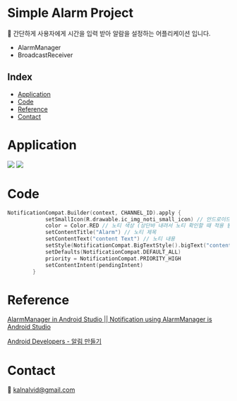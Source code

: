 Simple Alarm Project
==================

🎉 간단하게 사용자에게 시간을 입력 받아 알람을 설정하는 어플리케이션 입니다.
- AlarmManager
- BroadcastReceiver

## Index
* [Application](#Application)
* [Code](#Code)
* [Reference](#Reference)
* [Contact](#Contact)

Application
======================
<img src="https://user-images.githubusercontent.com/85792293/201021313-071459cd-032a-486e-b47a-9fba1da0bd2a.png">

<img src="https://user-images.githubusercontent.com/85792293/201022112-a8782f4b-baa8-441f-9a35-09169f49097c.png">


Code
======================
```kotlin
NotificationCompat.Builder(context, CHANNEL_ID).apply {
            setSmallIcon(R.drawable.ic_img_noti_small_icon) // 안드로이드 상단 상태창에 뜨는 노티 이미지
            color = Color.RED // 노티 색상 (상단바 내려서 노티 확인할 때 적용 됨 )
            setContentTitle("Alarm") // 노티 제목
            setContentText("content Text") // 노티 내용
            setStyle(NotificationCompat.BigTextStyle().bigText("content Text\nGive me a Star")) // 노티 확장시 나오는 텍스트 설정
            setDefaults(NotificationCompat.DEFAULT_ALL)
            priority = NotificationCompat.PRIORITY_HIGH
            setContentIntent(pendingIntent)
        }
```

Reference
======================
[AlarmManager in Android Studio || Notification using AlarmManager is Android Studio](https://www.youtube.com/watch?v=xSrVWFCtgaE)

[Android Developers - 알림 만들기](https://developer.android.com/training/notify-user/build-notification?hl=ko)

Contact
======================
📧 kalnalvid@gmail.com
